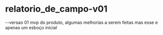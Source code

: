 # relatorio_de_campo-v01
--versao 01 mvp do produto, algumas melhorias a serem feitas mas esse e apenas um esboço inicial
